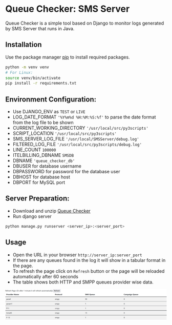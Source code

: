 # Queue Checker: SMS Server

Queue Checker is a simple tool based on Django to monitor logs generated by SMS Server that runs in Java.

## Installation

Use the package manager [pip](https://pip.pypa.io/en/stable/) to install required packages.

```bash
python -m venv venv
# For Linux: 
source venv/bin/activate
pip install -r requirements.txt
```

## Environment Configuration:
- Use DJANGO_ENV as `TEST` or `LIVE`
- LOG_DATE_FORMAT `'%Y%m%d %H:%M:%S:%f'` to parse the date format from the log file to be shown
- CURRENT_WORKING_DIRECTORY `'/usr/local/src/py3scripts'`
- SCRIPT_LOCATION `'/usr/local/src/py3scripts'`
- SMS_SERVER_LOG_FILE `'/usr/local/SMSServer/debug.log'`
- FILTERED_LOG_FILE `'/usr/local/src/py3scripts/debug.log'`
- LINE_COUNT `100000`
- ITELBILLING_DBNAME `SMSDB`
- DBNAME `'queue_checker_db'`
- DBUSER for database username
- DBPASSWORD for password for the database user
- DBHOST for database host
- DBPORT for MySQL port

## Server Preparation:
- Download and unzip [Queue Checker](https://github.com/Shah9il/queue_checker.git)
- Run django server
```bash
python manage.py runserver <server_ip>:<server_port>
```
## Usage

- Open the URL in your browser `http://server_ip:server_port`
- If there are any queues found in the log it will show in a tabular format in the page.
- To refresh the page click on `Refresh` button or the page will be reloaded automatically after 60 seconds
- The table shows both HTTP and SMPP queues provider wise data.


![N|Solid](https://raw.githubusercontent.com/Shah9il/queue_checker/main/queue_checker_table.png)